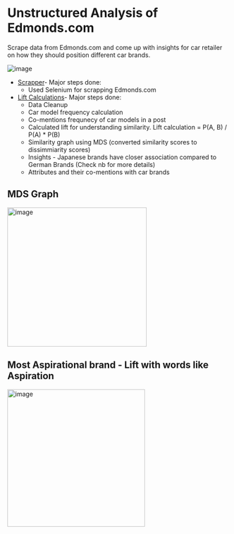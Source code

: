 # Unstructured Analysis of Edmonds.com

Scrape data from Edmonds.com and come up with insights for car retailer on how they should position different car brands.

![image](https://user-images.githubusercontent.com/12545194/143522455-25bac7d0-eb96-4baa-af2a-9ffbe9ac1e46.png)

* [Scrapper](https://github.com/RahulSingla5209/web_scraping_lift_analysis/blob/main/web_scapper.ipynb)- Major steps done:
  * Used Selenium for scrapping Edmonds.com  
* [Lift Calculations](https://github.com/RahulSingla5209/web_scraping_lift_analysis/blob/main/lift_calculations.ipynb)- Major steps done:
  * Data Cleanup
  * Car model frequency calculation
  * Co-mentions frequnecy of car models in a post
  * Calculated lift for understanding similarity. Lift calculation = P(A, B) / P(A) * P(B)
  * Similarity graph using MDS (converted similarity scores to dissimmiarity scores)
  * Insights - Japanese brands have closer association compared to German Brands (Check nb for more details)
  * Attributes and their co-mentions with car brands

## MDS Graph
<img width="316" alt="image" src="https://user-images.githubusercontent.com/12545194/143520984-0a8dfdeb-4fab-4664-83a6-9d51bf935b4c.png">

## Most Aspirational brand - Lift with words like Aspiration
<img width="312" alt="image" src="https://user-images.githubusercontent.com/12545194/143521048-bb324f04-0694-4f18-94e2-61e18e84a3a5.png">
